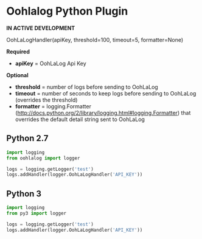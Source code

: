 Oohlalog Python Plugin
======================

**IN ACTIVE DEVELOPMENT**


OohLaLogHandler(apiKey, threshold=100, timeout=5, formatter=None)

__Required__

* __apiKey__ = OohLaLog Api Key

__Optional__
* __threshold__ = number of logs before sending to OohLaLog
* __timeout__ = number of seconds to keep logs before sending to OohLaLog (overrides the threshold)
* __formatter__ = logging.Formatter (http://docs.python.org/2/library/logging.html#logging.Formatter) that overrides the default detail string sent to OohLaLog

## Python 2.7

```python
import logging
from oohlalog import logger

logs = logging.getLogger('test')
logs.addHandler(logger.OohLaLogHandler('API_KEY'))
```

## Python 3

```python
import logging
from py3 import logger

logs = logging.getLogger('test')
logs.addHandler(logger.OohLaLogHandler('API_KEY'))
```
